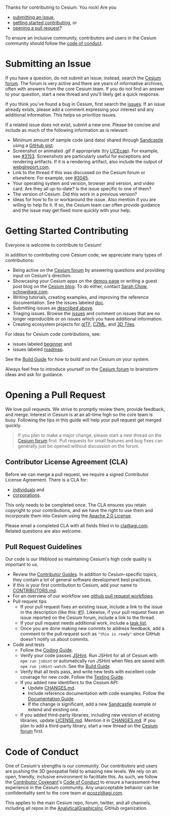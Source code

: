Thanks for contributing to Cesium.  You rock!  Are you

* [submitting an issue](#submitting-an-issue),
* [getting started contributing](#getting-started-contributing), or
* [opening a pull request](#opening-a-pull-request)?

To ensure an inclusive community, contributors and users in the Cesium community should follow the [code of conduct](#code-of-conduct).

# Submitting an Issue

If you have a question, do not submit an issue; instead, search the [Cesium forum](http://cesiumjs.org/forum.html).  The forum is very active and there are years of informative archives, often with answers from the core Cesium team.  If you do not find an answer to your question, start a new thread and you'll likely get a quick response.

If you think you've found a bug in Cesium, first search the [issues](https://github.com/AnalyticalGraphicsInc/cesium/issues).  If an issue already exists, please add a comment expressing your interest and any additional information.  This helps us prioritize issues.

If a related issue does not exist, submit a new one.  Please be concise and include as much of the following information as is relevant:
* Minimum amount of sample code (and data) shared through [Sandcastle](http://cesiumjs.org/Cesium/Apps/Sandcastle/index.html?src=Hello%20World.html&label=Showcases) using a [GitHub gist](http://cesiumjs.org/2016/04/14/Share-Sandcastle-Examples-Easily-with-GitHub-Gists/).
* Screenshot or animated .gif if appropriate (try [LICEcap](http://www.cockos.com/licecap/)).  For example, see [#3153](https://github.com/AnalyticalGraphicsInc/cesium/issues/3153).  Screenshots are particularly useful for exceptions and rendering artifacts.  If it is a rendering artifact, also include the output of [webglreport.com](http://webglreport.com/).
* Link to the thread if this was discussed on the Cesium forum or elsewhere.  For example, see [#3045](https://github.com/AnalyticalGraphicsInc/cesium/issues/3045).
* Your operating system and version, browser and version, and video card.  Are they all up-to-date?  Is the issue specific to one of them?
* The version of Cesium.  Did this work in a previous version?
* Ideas for how to fix or workaround the issue.  Also mention if you are willing to help fix it.  If so, the Cesium team can often provide guidance and the issue may get fixed more quickly with your help.

# Getting Started Contributing

Everyone is welcome to contribute to Cesium!

In addition to contributing core Cesium code, we appreciate many types of contributions:

* Being active on the [Cesium forum](http://cesiumjs.org/forum.html) by answering questions and providing input on Cesium's direction.
* Showcasing your Cesium apps on the [demos page](http://cesiumjs.org/demos.html) or writing a guest post blog on the [Cesium blog](http://cesiumjs.org/blog.html).  To do either, contact [Sarah Chow](http://cesiumjs.org/team/SarahChow.html), schow@agi.com.
* Writing tutorials, creating examples, and improving the reference documentation.  See the issues labeled [doc](https://github.com/AnalyticalGraphicsInc/cesium/labels/doc).
* Submitting issues as [described above](#submitting-an-issue).
* Triaging issues.  Browse the [issues](https://github.com/AnalyticalGraphicsInc/cesium/issues) and comment on issues that are no longer reproducible or on issues which you have additional information.
* Creating ecosystem projects for [glTF](https://github.com/KhronosGroup/glTF/issues/456), [CZML](https://github.com/AnalyticalGraphicsInc/cesium/wiki/CZML-Guide), and [3D Tiles](https://github.com/AnalyticalGraphicsInc/3d-tiles).

For ideas for Cesium code contributions, see:

* issues labeled [beginner](https://github.com/AnalyticalGraphicsInc/cesium/labels/beginner) and
* issues labeled [roadmap](https://github.com/AnalyticalGraphicsInc/cesium/labels/roadmap).

See the [Build Guide](Documentation/Contributors/BuildGuide/README.md) for how to build and run Cesium on your system.

Always feel free to introduce yourself on the [Cesium forum](http://cesiumjs.org/forum.html) to brainstorm ideas and ask for guidance.

# Opening a Pull Request

We love pull requests.  We strive to promptly review them, provide feedback, and merge.  Interest in Cesium is at an all-time high so the core team is busy.  Following the tips in this guide will help your pull request get merged quickly.

> If you plan to make a major change, please start a new thread on the [Cesium forum](http://cesiumjs.org/forum.html) first.  Pull requests for small features and bug fixes can generally just be opened without discussion on the forum.

## Contributor License Agreement (CLA)

Before we can merge a pull request, we require a signed Contributor License Agreement.  There is a CLA for:

* [individuals](http://www.agi.com/licenses/individual-cla-agi-v1.0.txt) and 
* [corporations](http://www.agi.com/licenses/corporate-cla-agi-v1.0.txt).

This only needs to be completed once.  The CLA ensures you retain copyright to your contributions, and we have the right to use them and incorporate them into Cesium using the [Apache 2.0 License](LICENSE.md).

Please email a completed CLA with all fields filled in to [cla@agi.com](mailto:cla@agi.com).  Related questions are also welcome.

## Pull Request Guidelines

Our code is our lifeblood so maintaining Cesium's high code quality is important to us.

* Review the [Contributor Guides](Documentation/Contributors/README.md).  In addition to Cesium-specific topics, they contain a lot of general software development best practices.
* If this is your first contribution to Cesium, add your name to [CONTRIBUTORS.md](https://github.com/AnalyticalGraphicsInc/cesium/blob/master/CONTRIBUTORS.md).
* For an overview of our workflow see [github pull request workflows](http://cesiumjs.org/2013/10/08/GitHub-Pull-Request-Workflows/).
* Pull request tips
   * If your pull request fixes an existing issue, include a link to the issue in the description (like this: [#1](https://github.com/AnalyticalGraphicsInc/cesium/issues/1)).  Likewise, if your pull request fixes an issue reported on the Cesium forum, include a link to the thread.
   * If your pull request needs additional work, include a [task list](https://github.com/blog/1375%0A-task-lists-in-gfm-issues-pulls-comments).
   * Once you are done making new commits to address feedback, add a comment to the pull request such as `"this is ready"` since GitHub doesn't notify us about commits.
* Code and tests
   * Follow the [Coding Guide](Documentation/Contributors/CodingGuide/README.md).
   * Verify your code passes [JSHint](http://www.jshint.com/).  Run JSHint for all of Cesium with `npm run jsHint` or automatically run JSHint when files are saved with `npm run jsHint-watch`.  See the [Build Guide](Documentation/Contributors/BuildGuide/README.md).
   * Verify that all tests pass, and write new tests with excellent code coverage for new code.  Follow the [Testing Guide](Documentation/Contributors/TestingGuide/README.md).
   * If you added new identifiers to the Cesium API:
      * Update [CHANGES.md](CHANGES.md).
      * Include reference documentation with code examples.  Follow the [Documentation Guide](Documentation/Contributors/DocumentationGuide/README.md).
      * If the change is significant, add a new [Sandcastle](http://cesiumjs.org/Cesium/Apps/Sandcastle/index.html) example or extend and existing one.
   * If you added third-party libraries, including new version of existing libraries, update [LICENSE.md](LICENSE.md).  Mention it in [CHANGES.md](CHANGES.md).  If you plan to add a third-party library, start a new thread on the [Cesium forum](http://cesiumjs.org/forum.html) first.

# Code of Conduct

One of Cesium's strengths is our community.  Our contributors and users are pushing the 3D geospatial field to amazing new levels.  We rely on an open, friendly, inclusive environment to facilitate this.  As such, we follow the [Contributor Covenant](http://contributor-covenant.org/)'s [Code of Conduct](http://contributor-covenant.org/version/1/4/code_of_conduct.md) to ensure a harassment-free experience in the Cesium community.  Any unacceptable behavior can be confidentiality sent to the core team at pcozzi@agi.com.

This applies to the main Cesium repo, forum, twitter, and all channels, including all repos in the [AnalyticalGraphicsInc](https://github.com/AnalyticalGraphicsInc) GitHub organization.
